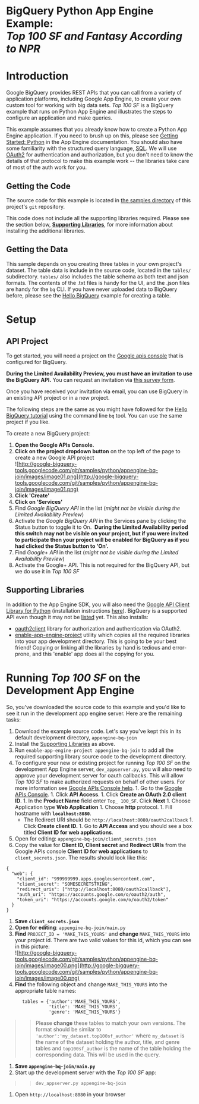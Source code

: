 <h1>BigQuery Python App Engine Example:<br /><i>Top 100 SF and Fantasy According to NPR</i></h1>





# Introduction #

Google BigQuery provides REST APIs that you can call from a variety of application platforms, including Google App Engine, to create your own custom tool for working with big data sets.  _Top 100 SF_ is a BigQuery example that runs on Python App Engine and illustrates the steps to configure an application and make queries.

This example assumes that you already know how to create a Python App Engine application.  If you need to brush up on this, please see [Getting Started: Python](http://code.google.com/appengine/docs/python/gettingstarted/) in the App Engine documentation.  You should also have some familiarity with the structured query language, [SQL](https://code.google.com/apis/bigquery/docs/query-reference.html).  We will use [OAuth2](http://code.google.com/p/google-api-python-client/wiki/OAuth2) for authentication and authorization, but you don't need to know the details of that protocol to make this example work -- the libraries take care of most of the auth work for you.

## Getting the Code ##

The source code for this example is located in [the samples directory](http://code.google.com/p/google-bigquery-tools/source/browse/#git%2Fsamples%2Fpython%2Fappengine-bq-join) of this project's `git` repository.

This code does not include all the supporting libraries required.  Please see the section below, **[Supporting Libraries](#Supporting_Libraries.md)**, for more information about installing the additional libraries.

## Getting the Data ##

This sample depends on you creating three tables in your own project's dataset.  The table data is include in the source code, located in the `tables/` subdirectory.  `tables/` also includes the table schema as both text and json formats.  The contents of the .txt files is handy for the UI, and the .json files are handy for the `bq` CLI.  If you have never uploaded data to BigQuery before, please see the [Hello BigQuery](http://code.google.com/apis/bigquery/docs/hello_bigquery.html#createtable) example for creating a table.

# Setup #
## API Project ##
To get started, you will need a project on the [Google apis console](https://code.google.com/apis/console) that is configured for BigQuery.

**During the Limited Availability Preview, you must have an invitation to use the BigQuery API.**  You can request an invitation via [this survey form](https://docs.google.com/spreadsheet/viewform?formkey=dGl4TUlob1RDRndMWVpIb21ORmJPZWc6MA).

Once you have received your invitation via email, you can use BigQuery in an existing API project or in a new project.

The following steps are the same as you might have followed for the [Hello BigQuery tutorial](http://code.google.com/apis/bigquery/docs/hello_bigquery.html) using the command line `bq` tool.  You can use the same project if you like.

To create a new BigQuery project:
  1. **Open the Google APIs Console.**
  1. **Click on the project dropdown button** on the top left of the page to create a new Google API project<br />![http://google-bigquery-tools.googlecode.com/git/samples/python/appengine-bq-join/images/image01.png](http://google-bigquery-tools.googlecode.com/git/samples/python/appengine-bq-join/images/image01.png)
  1. **Click 'Create'**
  1. **Click on 'Services'**
  1. Find _Google BigQuery API_ in the list (_might not be visible during the Limited Availability Preview_)
  1. Activate the _Google BigQuery API_ in the Services pane by clicking the Status button to toggle it to On.  **During the Limited Availability period this switch may not be visible on your project, but if you were invited to participate then your project will be enabled for BigQuery as if you had clicked the Status button to 'On'.**
  1. Find _Google+ API_ in the list (_might not be visible during the Limited Availability Preview_)
  1. Activate the Google+ API. This is not required for the BigQuery API, but we do use it in _Top 100 SF_

## Supporting Libraries ##
In addition to the App Engine SDK, you will also need the [Google API Client Library for Python](http://code.google.com/p/google-api-python-client/) (installation instructions [here](http://code.google.com/p/google-api-python-client/wiki/Installation)).  BigQuery is a supported API even though it may not be [listed](http://code.google.com/p/google-api-python-client/wiki/SupportedApis) yet.  This also installs:
  * [oauth2client](http://code.google.com/p/google-api-python-client/wiki/OAuth2Client) library for authorization and authentication via OAuth2.
  * [enable-app-engine-project](http://code.google.com/p/google-api-python-client/wiki/GoogleAppEngine) utility which copies all the required libraries into your app development directory.  This is going to be your best friend!  Copying or linking all the libraries by hand is tedious and error-prone, and this 'enable' app does all the copying for you.

# Running _Top 100 SF_ on the Development App Engine #
So, you've downloaded the source code to this example and you'd like to see it run in the development app engine server.  Here are the remaining tasks:
  1. Download the example source code.  Let's say you've kept this in its default development directory, `appengine-bq-join`
  1. Install the [Supporting Libraries](#Supporting_Libraries.md) as above.
  1. Run `enable-app-engine-project appengine-bq-join` to add all the required supporting library source code to the development directory.
  1. To configure your new or existing project for running _Top 100 SF_ on the development App Engine server, `dev_appserver.py`, you will also need to approve your development server for oauth callbacks.  This will allow _Top 100 SF_ to make authorized requests on behalf of other users. For more information see [Google APIs Console help](http://code.google.com/apis/console-help/).
    1. Go to the [Google APIs Console](https://code.google.com/apis/console).
    1. Click **API Access**.
    1. Click **Create an OAuth 2.0 client ID**.
    1. In the **Product Name** field enter `Top_ 100_SF`. Click **Next**
    1. Choose Application type **Web Application**
    1. Choose **http** protocol.
    1. Fill hostname with **`localhost:8080`**.
      * The Redirect URI should be `http://localhost:8080/oauth2callback`
    1. Click **Create client ID.**
    1. Go to **API Access** and you should see a box titled **Client ID for web applications**.
  1. Open for editing: `appengine-bq-join/client_secrets.json`
  1. Copy the value for **Client ID, Client secret** and **Redirect URIs** from the Google APIs console **Client ID for web applications** to `client_secrets.json`.  The results should look like this:
```
{
  "web": {
    "client_id": "999999999.apps.googleusercontent.com",
    "client_secret": "SOMESECRETSTRING",
    "redirect_uris": ["http://localhost:8080/oauth2callback"],
    "auth_uri": "https://accounts.google.com/o/oauth2/auth",
    "token_uri": "https://accounts.google.com/o/oauth2/token"
  }
}
```
  1. **Save `client_secrets.json`**
  1. **Open for editing**: `appengine-bq-join/main.py`
  1. **Find** `PROJECT_ID = 'MAKE_THIS_YOURS'` and **change** `MAKE_THIS_YOURS` into your project id.  There are two valid values for this id, which you can see in this picture:<br />![http://google-bigquery-tools.googlecode.com/git/samples/python/appengine-bq-join/images/image00.png](http://google-bigquery-tools.googlecode.com/git/samples/python/appengine-bq-join/images/image00.png)
  1. **Find** the following object and change `MAKE_THIS_YOURS` into the appropriate table names:
```
      tables = {'author':'MAKE_THIS_YOURS',
                'title': 'MAKE_THIS_YOURS',
                'genre': 'MAKE_THIS_YOURS'}
```
> > Please **change** these tables to match your own versions.
> > The format should be similar to `'author':'my_dataset.top100sf_author'` where `my_dataset` is the name of the dataset holding the author, title, and genre tables and `top100sf_author` is the name of the table holding the corresponding data.  This will be used in the query.
  1. **Save `appengine-bq-join/main.py`**
  1. Start up the development server with the _Top 100 SF_ app:
> > `dev_appserver.py appengine-bq-join`
  1. Open `http://localhost:8080` in your browser